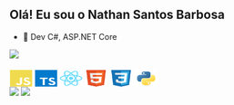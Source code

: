 ## Olá! Eu sou o Nathan Santos Barbosa

- 🌱 Dev C#, ASP.NET Core


<a href="[![Top Langs](https://github-readme-stats.vercel.app/api/top-langs/?username=Nathan-Barbosa)](https://github.com/anuraghazra/github-readme-stats)">
  <img src="https://github-readme-stats.vercel.app/api/top-langs/?username=Nathan-Barbosa" />
</a>

<div style="display: inline_block"><br>
  <img align="center" alt="Nathan-Js" height="30" width="40" src="https://raw.githubusercontent.com/devicons/devicon/master/icons/javascript/javascript-plain.svg">
  <img align="center" alt="Nathan-Ts" height="30" width="40" src="https://raw.githubusercontent.com/devicons/devicon/master/icons/typescript/typescript-plain.svg">
  <img align="center" alt="Nathan-React" height="30" width="40" src="https://raw.githubusercontent.com/devicons/devicon/master/icons/react/react-original.svg">
  <img align="center" alt="Nathan-HTML" height="30" width="40" src="https://raw.githubusercontent.com/devicons/devicon/master/icons/html5/html5-original.svg">
  <img align="center" alt="Nathan-CSS" height="30" width="40" src="https://raw.githubusercontent.com/devicons/devicon/master/icons/css3/css3-original.svg">
  <img align="center" alt="Nathan-Python" height="30" width="40" src="https://raw.githubusercontent.com/devicons/devicon/master/icons/python/python-original.svg"> 
  <link rel="stylesheet" type='text/css' href="https://cdn.jsdelivr.net/gh/devicons/devicon@latest/devicon.min.css" />

</div>


<div>
  <a href = "mailto:nathan.s.barbosa0@gmail.com"><img src="https://img.shields.io/badge/-Gmail-%23333?style=for-the-badge&logo=gmail&logoColor=white" target="_blank"></a>
  <a href="https://www.linkedin.com/in/barbosa-nathan-4p" target="_blank"><img src="https://img.shields.io/badge/-LinkedIn-%230077B5?style=for-the-badge&logo=linkedin&logoColor=white" target="_blank"></a>   
</div>
